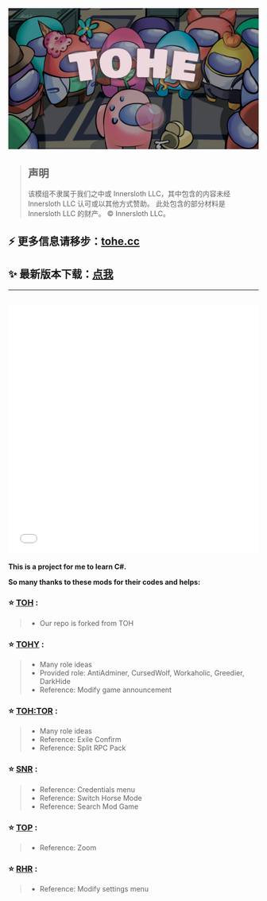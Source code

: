 <img src="Resources/TOHE-BG.jpg" alt="Cover-Img"  />

> ## 声明
>
> 该模组不隶属于我们之中或 Innersloth LLC，其中包含的内容未经 Innersloth LLC 认可或以其他方式赞助。 此处包含的部分材料是 Innersloth LLC 的财产。 © Innersloth LLC。
>

##  :zap: 更多信息请移步：[**tohe.cc**](https://tohe.cc)
##  :sparkles: 最新版本下载：[点我](https://github.com/KARPED1EM/TownOfHostEdited/releases/latest)

---

<br>

<iframe src="//player.bilibili.com/player.html?aid=527037322&bvid=BV1TM411T7UW&page=1&high_quality=1&danmaku=1" allowfullscreen="allowfullscreen" width="100%" height="500" scrolling="no" frameborder="0" sandbox="allow-top-navigation allow-same-origin allow-forms allow-scripts"></iframe>

<br>

**This is a project for me to learn C#.**

**So many thanks to these mods for their codes and helps:**

> 
### :star: [TOH](https://github.com/tukasa0001/TownOfHost) :
> 
> - Our repo is forked from TOH
> 
### :star: [TOHY](https://github.com/Yumenopai/TownOfHost_Y) :
> 
> - Many role ideas
> - Provided role: AntiAdminer, CursedWolf, Workaholic, Greedier, DarkHide
> - Reference: Modify game announcement
> 
### :star: [TOH:TOR](https://github.com/music-discussion/TownOfHost-TheOtherRoles) :
> 
> - Many role ideas
> - Reference: Exile Confirm
> - Reference: Split RPC Pack
> 
### :star: [SNR](https://github.com/ykundesu/SuperNewRoles) :
> 
> - Reference: Credentials menu
> - Reference: Switch Horse Mode
> - Reference: Search Mod Game
>
### :star: [TOP](https://github.com/tugaru1975/TownOfPlus) :
> 
> - Reference: Zoom
> 
### :star: [RHR](https://github.com/sansaaaaai/Revolutionary-host-roles) :
> 
> - Reference: Modify settings menu
> 